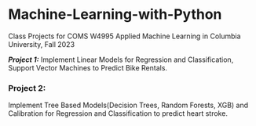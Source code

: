 # Machine-Learning-with-Python
Class Projects for COMS W4995 Applied Machine Learning in Columbia University, Fall 2023


***Project 1:*** Implement Linear Models for Regression and Classification, Support Vector Machines to Predict Bike Rentals.  

### Project 2: 
Implement Tree Based Models(Decision Trees, Random Forests, XGB) and Calibration  for Regression and Classification to predict heart stroke.
